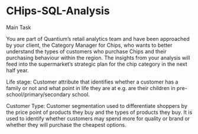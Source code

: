 # CHips-SQL-Analysis

Main Task

You are part of Quantium’s retail analytics team and have been approached by your client, the Category Manager for Chips, who wants to better understand the types of customers who purchase Chips and their purchasing behaviour within the region.
The insights from your analysis will feed into the supermarket’s strategic plan for the chip category in the next half year.

Life stage: Customer attribute that identifies whether a customer has a family or not and what point in life they are at e.g. are their children in pre-school/primary/secondary school.

Customer Type: Customer segmentation used to differentiate shoppers by the price point of products they buy and the types of products they buy. It is used to identify whether customers may spend more for quality or brand or whether they will purchase the cheapest options.
